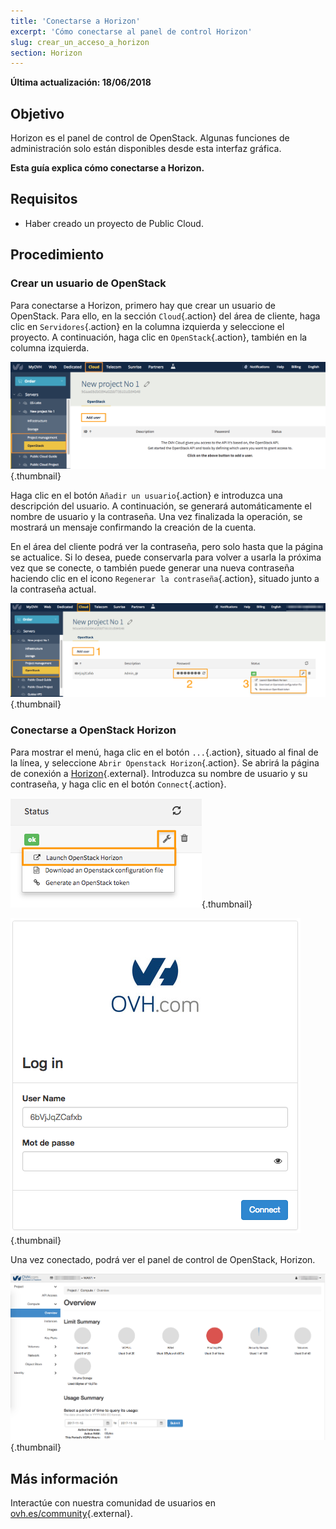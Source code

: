 ```yaml
---
title: 'Conectarse a Horizon'
excerpt: 'Cómo conectarse al panel de control Horizon'
slug: crear_un_acceso_a_horizon
section: Horizon
---
```


**Última actualización: 18/06/2018**

## Objetivo

Horizon es el panel de control de OpenStack. Algunas funciones de administración solo están disponibles desde esta interfaz gráfica.

**Esta guía explica cómo conectarse a Horizon.**


## Requisitos

- Haber creado un proyecto de Public Cloud.


## Procedimiento

### Crear un usuario de OpenStack

Para conectarse a Horizon, primero hay que crear un usuario de OpenStack. Para ello, en la sección `Cloud`{.action} del área de cliente, haga clic en `Servidores`{.action} en la columna izquierda y seleccione el proyecto. A continuación, haga clic en `OpenStack`{.action}, también en la columna izquierda.

![Añadir un usuario](images/1_H_add_user.png){.thumbnail}

Haga clic en el botón `Añadir un usuario`{.action} e introduzca una descripción del usuario. A continuación, se generará automáticamente el nombre de usuario y la contraseña. Una vez finalizada la operación, se mostrará un mensaje confirmando la creación de la cuenta.

En el área del cliente podrá ver la contraseña, pero solo hasta que la página se actualice. Si lo desea, puede conservarla para volver a usarla la próxima vez que se conecte, o también puede generar una nueva contraseña haciendo clic en el icono `Regenerar la contraseña`{.action}, situado junto a la contraseña actual.

![Menú proyecto](images/2_H_user_manage.png){.thumbnail}

### Conectarse a OpenStack Horizon

Para mostrar el menú, haga clic en el botón  `...`{.action}, situado al final de la línea, y seleccione `Abrir Openstack Horizon`{.action}. Se abrirá la página de conexión a [Horizon](https://horizon.cloud.ovh.net/auth/login/){.external}. Introduzca su nombre de usuario y su contraseña, y haga clic en el botón `Connect`{.action}.

![Menú proyecto](images/3_H_open_menu.png){.thumbnail}

![Pantalla de conexión](images/4_H_login_window.png){.thumbnail}

Una vez conectado, podrá ver el panel de control de OpenStack, Horizon.

![Panel de control Horizon](images/5_H_view.png){.thumbnail}


## Más información

Interactúe con nuestra comunidad de usuarios en [ovh.es/community](https://www.ovh.es/community/){.external}.